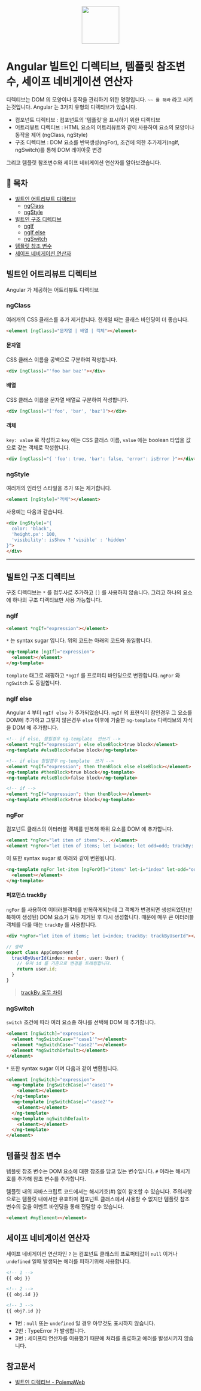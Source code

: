 <div align="center">
  <img src="https://upload.wikimedia.org/wikipedia/commons/thumb/c/cf/Angular_full_color_logo.svg/250px-Angular_full_color_logo.svg.png" style="width: 100px; height: 100px;">
</div>

# Angular 빌트인 디렉티브, 템플릿 참조변수, 세이프 네비게이션 연산자
디렉티브는 DOM 의 모양이나 동작을 관리하기 위한 명령입니다. `~~ 를 해라` 라고 시키는것입니다. Angular 는 3가지 유형의 디렉티브가 있습니다.

* 컴포넌트 디렉티브 : 컴포넌트의 '템플릿'을 표시하기 위한 디렉티브
* 어트리뷰트 디렉티브 : HTML 요소의 어트리뷰트와 같이 사용하여 요소의 모양이나 동작을 제어 (ngClass, ngStyle)
* 구조 디렉티브 : DOM 요소를 반복생성(ngFor), 조건에 의한 추가제거(ngIf, ngSwitch)를 통해 DOM 레이아웃 변경

그리고 템플릿 참조변수와 세이프 네비게이션 연산자를 알아보겠습니다.

## 📝 목차
* [빌트인 어트리뷰트 디렉티브](#빌트인-어트리뷰트-디렉티브)
  * [ngClass](#ngclass)
  * [ngStyle](#ngstyle)
* [빌트인 구조 디렉티브](#빌트인-구조-디렉티브)
  * [ngIf](#ngif)
  * [ngIf else](#ngif-else)
  * [ngSwitch](#ngswitch)
* [템플릿 참조 변수](#템플릿-참조-변수)
* [세이프 네비게이션 연산자](#세이프-네비게이션-연산자)


## 빌트인 어트리뷰트 디렉티브
Angular 가 제공하는 어트리뷰트 디렉티브

### ngClass
여러개의 CSS 클래스를 추가 제거합니다. 한개일 때는 클래스 바인딩이 더 좋습니다.
```html
<element [ngClass]="문자열 | 배열 | 객체"></element>
```

#### 문자열
CSS 클래스 이름을 공백으로 구분하여 작성합니다.
```html
<div [ngClass]="'foo bar baz'"></div>
```

#### 배열
CSS 클래스 이름을 문자열 배열로 구분하여 작성합니다.
```html
<div [ngClass]="['foo', 'bar', 'baz']"></div>
```

#### 객체
`key: value` 로 작성하고 `key` 에는 CSS 클래스 이름, `value` 에는 boolean 타입을 값으로 갖는 객체로 작성합니다.
```html
<div [ngClass]="{ 'foo': true, 'bar': false, 'error': isError }"></div>
```

### ngStyle
여러개의 인라인 스타일을 추가 또는 제거합니다.
```html
<element [ngStyle]="객체"></element>
```

사용예는 다음과 같습니다.
```html
<div [ngStyle]="{
  color: 'black',
  'height.px': 100,
  'visibility': isShow ? 'visible' : 'hidden'
}">
</div>
```

---

## 빌트인 구조 디렉티브
구조 디렉티브는 `*` 를 접두사로 추가하고 `[]` 를 사용하지 않습니다. 그리고 하나의 요소에 하나의 구조 디렉티브만 사용 가능합니다.

### ngIf
```html
<element *ngIf="expression"></element>
```

`*` 는 syntax sugar 입니다. 위의 코드는 아래의 코드와 동일합니다.
```html
<ng-template [ngIf]="expression">
  <element></element>
</ng-template>
```

`template` 태그로 래핑하고 `*ngIf` 를 프로퍼티 바인딩으로 변환합니다. `ngFor` 와 `ngSwitch` 도 동일합니다.

### ngIf else
Angular 4 부터 `ngIf else` 가 추가되었습니다. `ngIf` 의 표현식이 참인경우 그 요소를 DOM에 추가하고 그렇지 않은경우 `else` 이후에 기술한 `ng-template` 디렉티브의 자식을 DOM 에 추가합니다.

```html
<!-- if else, 참일경우 ng-template  안쓰기 -->
<element *ngIf="expression"; else elseBlock>true block</element>
<ng-template #elseBlock>false block</ng-template>

<!-- if else 참일경우 ng-template  쓰기 -->
<element *ngIf="expression"; then thenBlock else elseBlock></element>
<ng-template #thenBlock>true block</ng-template>
<ng-template #elseBlock>false block</ng-template>

<!-- if -->
<element *ngIf="expression"; then thenBlock></element>
<ng-template #thenBlock>true block</ng-template>
```

### ngFor
컴포넌트 클래스의 이터러블 객체를 반복해 하위 요소를 DOM 에 추가합니다.

```html
<element *ngFor="let item of items">...</element>
<element *ngFor="let item of items; let i=index; let odd=odd; trackBy: trackById">...</element>
```
이 또한 syntax sugar 로 아래와 같이 변환됩니다.

```html
<ng-template ngFor let-item [ngForOf]="items" let-i="index" let-odd="odd" [ngForTrackBy]="trackById">
  <element></element>
</ng-template>
```

#### 퍼포먼스 trackBy
`ngFor` 를 사용하여 이터러블객체를 반복하게되는데 그 객체가 변경되면 생성되었던(반복하여 생성된) DOM 요소가 모두 제거된 후 다시 생성합니다. 때문에 매우 큰 이터러블객체를 다룰 때는 `trackBy` 를 사용합니다.

```html
<div *ngFor="let item of items; let i=index; trackBy: trackByUserId"></div>
```
```ts
// 생략
export class AppComponent {
  trackByUserId(index: number, user: User) {
    // 유저 id 를 기준으로 변경을 트래킹합니다.
    return user.id;
  }
}
```
> [trackBy 유무 차이](http://bennadel.github.io/JavaScript-Demos/demos/track-by-ngrepeat-angularjs/)

### ngSwitch
`switch` 조건에 따라 여러 요소중 하나를 선택해 DOM 에 추가합니다.
```html
<element [ngSwitch]="expression">
  <element *ngSwitchCase="'case1'"></element>
  <element *ngSwitchCase="'case2'"></element>
  <element *ngSwitchDefault></element>
</element>
```

`*` 또한 syntax sugar 이며 다음과 같이 변환됩니다.

```html
<element [ngSwitch]="expression">
  <ng-template [ngSwitchCase]="'case1'">
    <element></element>
  </ng-template>
  <ng-template [ngSwitchCase]="'case2'">
    <element></element>
  </ng-template>
  <ng-template ngSwitchDefault>
    <element></element>
  </ng-template>
</element>
```

## 템플릿 참조 변수
템플릿 참조 변수는 DOM 요소에 대한 참조를 담고 있는 변수입니다. `#` 이라는 해시기호를 추가해 참조 변수를 추가합니다.

템플릿 내의 자바스크립트 코드에서는 해시기호(#) 없이 참조할 수 있습니다. 주의사항으로는 템플릿 내에서만 유효하며 컴포넌트 클래스에서 사용할 수 없지만 템플릿 참조 변수의 값을 이벤트 바인딩을 통해 전달할 수 있습니다.
```html
<element #myElement></element>
```

## 세이프 네비게이션 연산자
세이프 네비게이션 연산자인 `?` 는 컴포넌트 클래스의 프로퍼티값이 `null` 이거나 `undefined` 일때 발생되는 에러를 피하기위해 사용합니다.
```html
<!-- 1 -->
{{ obj }}

<!-- 2 -->
{{ obj.id }}

<!-- 3 -->
{{ obj?.id }}
```
* 1번 : `null` 또는 `undefined` 일 경우 아무것도 표시하지 않습니다.
* 2번 : TypeError 가 발생합니다.
* 3번 : 세이프티 연산자를 이용했기 때문에 처리를 종료하고 에러를 발생시키지 않습니다.

## 참고문서
* [빌트인 디렉티브 - PoiemaWeb](https://poiemaweb.com/angular-component-built-in-directive)
